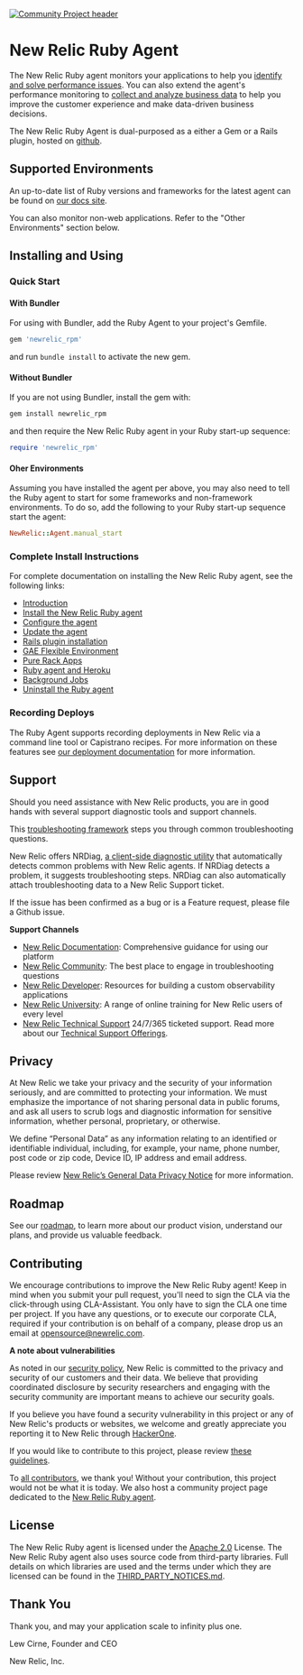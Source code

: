 [![Community Project header](https://github.com/newrelic/opensource-website/raw/master/src/images/categories/Community_Project.png)](https://opensource.newrelic.com/oss-category/#community-project)

# New Relic Ruby Agent

The New Relic Ruby agent monitors your applications to help you
[identify and solve performance issues](https://docs.newrelic.com/docs/agents/ruby-agent/getting-started/introduction-new-relic-ruby#monitor-performance).
You can also extend the agent's performance monitoring to
[collect and analyze business data](https://docs.newrelic.com/docs/agents/ruby-agent/getting-started/introduction-new-relic-ruby#business-data)
to help you improve the customer experience and make data-driven business decisions.

The New Relic Ruby Agent is dual-purposed as a either a Gem or a Rails plugin,
hosted on [github](https://github.com/newrelic/newrelic-ruby-agent).

## Supported Environments

An up-to-date list of Ruby versions and frameworks for the latest agent
can be found on [our docs site](http://docs.newrelic.com/docs/ruby/supported-frameworks).

You can also monitor non-web applications. Refer to the "Other
Environments" section below.

## Installing and Using

### Quick Start

#### With Bundler

For using with Bundler, add the Ruby Agent to your project's Gemfile.

```ruby
gem 'newrelic_rpm'
```

and run `bundle install` to activate the new gem.

#### Without Bundler

If you are not using Bundler, install the gem with:

```bash
gem install newrelic_rpm
```

and then require the New Relic Ruby agent in your Ruby start-up sequence:

```ruby
require 'newrelic_rpm'
```

#### Oher Environments

Assuming you have installed the agent per above, you may also need to tell the Ruby agent to start for some frameworks and non-framework environments. To do so, add the following to your Ruby start-up sequence start the agent:

```ruby
NewRelic::Agent.manual_start
```

### Complete Install Instructions

For complete documentation on installing the New Relic Ruby agent, see the following links:

* [Introduction](https://docs.newrelic.com/docs/agents/ruby-agent/getting-started/introduction-new-relic-ruby)
* [Install the New Relic Ruby agent](https://docs.newrelic.com/docs/agents/ruby-agent/installation/install-new-relic-ruby-agent)
* [Configure the agent](https://docs.newrelic.com/docs/agents/ruby-agent/configuration/ruby-agent-configuration)
* [Update the agent](https://docs.newrelic.com/docs/agents/ruby-agent/installation/update-ruby-agent)
* [Rails plugin installation](https://docs.newrelic.com/docs/agents/ruby-agent/installation/ruby-agent-installation-rails-plugin)
* [GAE Flexible Environment](https://docs.newrelic.com/docs/agents/ruby-agent/installation/install-new-relic-ruby-agent-gae-flexible-environment)
* [Pure Rack Apps](http://docs.newrelic.com/docs/ruby/rack-middlewares)
* [Ruby agent and Heroku](https://docs.newrelic.com/docs/agents/ruby-agent/installation/ruby-agent-heroku)
* [Background Jobs](https://docs.newrelic.com/docs/agents/ruby-agent/background-jobs)
* [Uninstall the Ruby agent](https://docs.newrelic.com/docs/agents/ruby-agent/installation/uninstall-ruby-agent)

### Recording Deploys

The Ruby Agent supports recording deployments in New Relic via a command line
tool or Capistrano recipes. For more information on these features see
[our deployment documentation](http://docs.newrelic.com/docs/ruby/recording-deployments-with-the-ruby-agent)
for more information.

## Support

Should you need assistance with New Relic products, you are in good hands with several support diagnostic tools and support channels.

This [troubleshooting framework](https://discuss.newrelic.com/t/ruby-troubleshooting-framework-install/108685) steps you through common troubleshooting questions.

New Relic offers NRDiag, [a client-side diagnostic utility](https://docs.newrelic.com/docs/using-new-relic/cross-product-functions/troubleshooting/new-relic-diagnostics) that automatically detects common problems with New Relic agents. If NRDiag detects a problem, it suggests troubleshooting steps. NRDiag can also automatically attach troubleshooting data to a New Relic Support ticket.

If the issue has been confirmed as a bug or is a Feature request, please file a Github issue.

**Support Channels**

* [New Relic Documentation](https://docs.newrelic.com/docs/agents/ruby-agent): Comprehensive guidance for using our platform
* [New Relic Community](https://discuss.newrelic.com/c/support-products-agents/ruby-agent): The best place to engage in troubleshooting questions
* [New Relic Developer](https://developer.newrelic.com/): Resources for building a custom observability applications
* [New Relic University](https://learn.newrelic.com/): A range of online training for New Relic users of every level
* [New Relic Technical Support](https://support.newrelic.com/) 24/7/365 ticketed support. Read more about our [Technical Support Offerings](https://docs.newrelic.com/docs/licenses/license-information/general-usage-licenses/support-plan).

## Privacy

At New Relic we take your privacy and the security of your information seriously, and are committed to protecting your information. We must emphasize the importance of not sharing personal data in public forums, and ask all users to scrub logs and diagnostic information for sensitive information, whether personal, proprietary, or otherwise.

We define “Personal Data” as any information relating to an identified or identifiable individual, including, for example, your name, phone number, post code or zip code, Device ID, IP address and email address.

Please review [New Relic’s General Data Privacy Notice](https://newrelic.com/termsandconditions/privacy) for more information.

## Roadmap
See our [roadmap](/ROADMAP.md), to learn more about our product vision, understand our plans, and provide us valuable feedback.

## Contributing

We encourage contributions to improve the New Relic Ruby agent! Keep in mind when you submit your pull request, you'll need to sign the CLA via the click-through using CLA-Assistant. You only have to sign the CLA one time per project.
If you have any questions, or to execute our corporate CLA, required if your contribution is on behalf of a company,  please drop us an email at opensource@newrelic.com.

**A note about vulnerabilities**

As noted in our [security policy](https://github.com/newrelic/newrelic-ruby-agent/security/policy), New Relic is committed to the privacy and security of our customers and their data. We believe that providing coordinated disclosure by security researchers and engaging with the security community are important means to achieve our security goals.

If you believe you have found a security vulnerability in this project or any of New Relic's products or websites, we welcome and greatly appreciate you reporting it to New Relic through [HackerOne](https://hackerone.com/newrelic).

If you would like to contribute to this project, please review [these guidelines](./CONTRIBUTING.md).

To [all contributors](https://github.com/newrelic/newrelic-ruby-agent/graphs/contributors), we thank you!  Without your contribution, this project would not be what it is today.  We also host a community project page dedicated to
the [New Relic Ruby agent](https://opensource.newrelic.com/projects/newrelic/newrelic-ruby-agent).

## License

The New Relic Ruby agent is licensed under the [Apache 2.0](http://apache.org/licenses/LICENSE-2.0.txt) License.
The New Relic Ruby agent also uses source code from third-party libraries. Full details on which libraries are used and the terms under which they are licensed can be found in the [THIRD_PARTY_NOTICES.md](./THIRD_PARTY_NOTICES.md).

## Thank You

Thank you, and may your application scale to infinity plus one.

Lew Cirne, Founder and CEO

New Relic, Inc.
